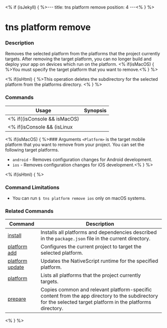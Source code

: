 <% if (isJekyll) { %>---
title: tns platform remove
position: 4
---<% } %>

# tns platform remove

### Description

Removes the selected platform from the platforms that the project currently targets. After removing the target platform, you can no longer build and deploy your app on devices which run on the platform. <% if(isMacOS) { %>You must specify the target platform that you want to remove.<% } %>

<% if(isHtml) { %>This operation deletes the subdirectory for the selected platform from the platforms directory. <% } %>

### Commands

Usage | Synopsis
------|-------
<% if((isConsole && isMacOS) || isHtml) { %>General | `$ tns platform remove <Platform>`<% } %>
<% if(isConsole && (isLinux || isWindows)) { %>General | `$ tns platform remove android`<% } %>

<% if(isMacOS) { %>### Arguments
`<Platform>` is the target mobile platform that you want to remove from your project. You can set the following target platforms.
* `android` - Removes configuration changes for Android development.
* `ios` - Removes configuration changes for iOS development.<% } %>

<% if(isHtml) { %>

### Command Limitations

* You can run `$ tns platform remove ios` only on macOS systems.

### Related Commands

Command | Description
----------|----------
[install](install.html) | Installs all platforms and dependencies described in the `package.json` file in the current directory.
[platform add](platform-add.html) | Configures the current project to target the selected platform.
[platform update](platform-update.html) | Updates the NativeScript runtime for the specified platform.
[platform](platform.html) | Lists all platforms that the project currently targets.
[prepare](prepare.html) | Copies common and relevant platform-specific content from the app directory to the subdirectory for the selected target platform in the platforms directory.
<% } %>